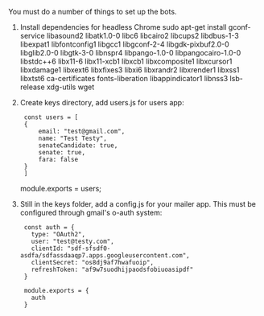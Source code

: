 You must do a number of things to set up the bots.

1) Install dependencies for headless Chrome
                sudo apt-get install gconf-service libasound2 libatk1.0-0 libc6 libcairo2 libcups2 libdbus-1-3 libexpat1 libfontconfig1 libgcc1 libgconf-2-4 libgdk-pixbuf2.0-0 libglib2.0-0 libgtk-3-0 libnspr4 libpango-1.0-0 libpangocairo-1.0-0 libstdc++6 libx11-6 libx11-xcb1 libxcb1 libxcomposite1 libxcursor1 libxdamage1 libxext6 libxfixes3 libxi6 libxrandr2 libxrender1 libxss1 libxtst6 ca-certificates fonts-liberation libappindicator1 libnss3 lsb-release xdg-utils wget

2) Create keys directory, add users.js for users app:

        const users = [
        {
            email: "test@gmail.com",
            name: "Test Testy",
            senateCandidate: true,
            senate: true,
            fara: false    
        }
        ]
  
    module.exports = users;

  3) Still in the keys folder, add a config.js for your mailer app. This must be configured through gmail's o-auth system:

          const auth = {
            type: "OAuth2",
            user: "test@testy.com",
            clientId: "sdf-sfsdf0-asdfa/sdfassdaaqp7.apps.googleusercontent.com",
            clientSecret: "os8dj9af7hwafuoip",
            refreshToken: "af9w7suodhijpaodsfobiuoasipdf"
          }

          module.exports = {
            auth
          }
